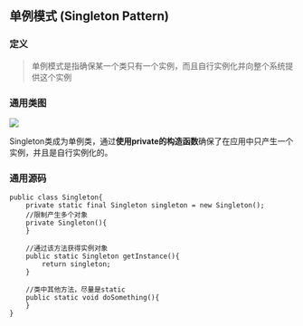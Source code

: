 ## 单例模式 (Singleton Pattern)

### 定义
> 单例模式是指确保某一个类只有一个实例，而且自行实例化并向整个系统提供这个实例

### 通用类图
![](http://www.dofactory.com/images/diagrams/net/Singleton.gif)

Singleton类成为单例类，通过**使用private的构造函数**确保了在应用中只产生一个实例，并且是自行实例化的。

### 通用源码
	public class Singleton{
		private static final Singleton singleton = new Singleton();
		//限制产生多个对象
		private Singleton(){
		}

		//通过该方法获得实例对象
		public static Singleton getInstance(){
			return singleton;
		}
		
		//类中其他方法，尽量是static
		public static void doSomething(){
		}
	}